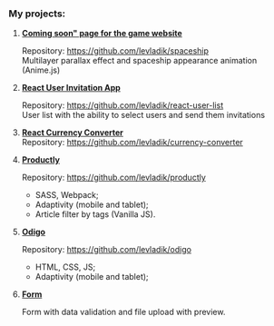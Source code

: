 ### My projects:

1. **<a href="https://levladik.github.io/spaceship/" target="_blank">Coming soon" page for the game website</a>**
   
	Repository: https://github.com/levladik/spaceship<br>
 	Multilayer parallax effect and spaceship appearance animation (Anime.js)

2. **<a href="https://levladik.github.io/react-user-list/" target="blank">React User Invitation App</a>**

	Repository: https://github.com/levladik/react-user-list<br>
	User list with the ability to select users and send them invitations

3. **<a href="https://github.com/levladik/currency-converter" target="blank">React Currency Converter</a>**
	<br>Repository: https://github.com/levladik/currency-converter

4. **<a href="https://levladik.github.io/productly/" target="blank">Productly</a>**
	
	Repository: https://github.com/levladik/productly
	- SASS, Webpack;
	- Adaptivity (mobile and tablet);
	- Article filter by tags (Vanilla JS).

5. **<a href="https://levladik.github.io/odigo/" target="blank">Odigo</a>**

	Repository: https://github.com/levladik/odigo
 	- HTML, CSS, JS;
	- Adaptivity (mobile and tablet);

6. **<a href="https://levladik.github.io/practice-1/" target="blank">Form</a>**

   	Form with data validation and file upload with preview.

